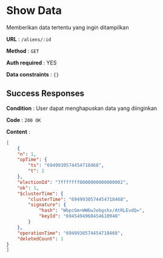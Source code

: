 # Show Data

Memberikan data tertentu yang ingin ditampilkan

**URL** : `/aliens/:id`

**Method** : `GET`

**Auth required** : YES

**Data constraints** : `{}`


## Success Responses

**Condition** : User dapat menghapuskan data yang diinginkan

**Code** : `200 OK`

**Content** :

```json
[
    {
    "n": 1,
    "opTime": {
        "ts": "6949930574454718468",
        "t": 2
    },
    "electionId": "7fffffff0000000000000002",
    "ok": 1,
    "$clusterTime": {
        "clusterTime": "6949930574454718468",
        "signature": {
            "hash": "WbpcGm+WW6wJebgshx/AtRLEvdQ=",
            "keyId": "6945494968454610948"
        }
    },
    "operationTime": "6949930574454718468",
    "deletedCount": 1
}
]
```
